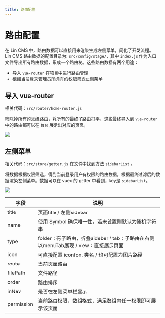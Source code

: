 ```yaml
---
title: 路由配置
---
```


# 路由配置

在 Lin CMS 中，路由数据可以直接用来渲染生成左侧菜单，简化了开发流程。
Lin CMS 路由数据的配置目录为: `src/config/stage/`，其中 `index.js` 作为入口文件导出所有路由数据，形成一个路由树。这些路由数据有两个用途：

- 导入 `vue-router` 在项目中进行路由管理
- 根据当前登录管理员所拥有的权限筛选左侧菜单

## 导入 vue-router

相关代码：`src/router/home-router.js`

筛除掉所有的父级路由，将所有的最终子路由打平，这些最终导入到 `vue-router` 中的路由都可以在 `舞台` 展示出对应的页面。

<img-wrapper>
  <img src=" http://cdn.talelin.com/lin/docs/route.png">
</img-wrapper> 

## 左侧菜单

相关代码：`src/store/getter.js` 在文件中找到方法 `sidebarList` 。

将数据根据权限筛选，得到当前登录用户有权限的路由数据，根据最终过滤后的数据渲染左侧菜单。数据可以在 vuex 的 getter 中看到，key是 `sidebarList`。

<img-wrapper>
  <img src=" http://cdn.talelin.com/lin/docs/route2.png">
</img-wrapper> 

<!-- 
除了需要通过新窗口打开的页面如登陆页，要在路由入口文件`router.js`下配置：

```js
// router.js
 {
    path: '',
    name: 'Home',
    component: Home,
    children: [
      {
        path: '/',
        redirect: '/about',
      },
      ...authRouter,  // 舞台页面路由
    ],
  },
  {
    path: '/login',
    name: 'login',
    component: Login, // 登陆页路由
  },
```

其余所有子页面都挂载在 `Home` 组件下(`舞台页面`)，需要在 `home-router.js` 里配置：

```js
// home-router.js
 {
    path: '/about',
    name: 'about',
    component: About,
    meta: {
      title: '林间有风',
      icon: 'iconfont el-icon-setting',
      src: 'icons/your-icon.png',
      menuTab: true,
    }
  },
  ...
  adminRouter, // 模块化路由导入
```

meta 属性介绍：

- `title` 浏览器 tab 标题 默认为空
- `icon` 路由标题左侧 icon 默认为空
- `src` 路由标题左侧图标（和 icon 只需要配置其中一种即可,如果 icon 和 src 都配置了，只会渲染 src）默认为空
- `menuTab` 控制二级路由在右侧`舞台`上方以 tab 的形式渲染 默认 false，二级路由在左侧菜单渲染
- `auths` 页面访问权限配置 默认为[]



::: tip
左侧菜单最多只能渲染到二级路由，三级路由将在右侧内容区以 tab 的形式渲染;
当 menuTab 不配置或者配置为 false 时，二级路由在左侧菜单渲染，此时二级路由配置的 icon 和 src 不会生效，默认以空心圆或者实心圆展示；但是在 reuseTab 组件(历史浏览记录)会被渲染出来。
::: -->



| 字段 | 说明   |
| ---- | ----- |
| title        | 页面title / 左侧sidebar           |
| name | 使用 Symbol 确保唯一性，若未设置则默认为随机字符串 |
| type        | folder：有子路由，折叠sidebar / tab：子路由在右侧以menuTab展现 / view：直接展示页面 |
| icon        | 可直接配置 iconfont 类名 / 也可配置为图片路径 |
| route | 当前页面路由 |
| filePath        | 文件路径 |
| order        | 路由排序 |
| inNav        | 是否在左侧菜单栏显示 |
| permission        | 当前路由权限，数组格式，满足数组内任一权限即可展示该页面 |